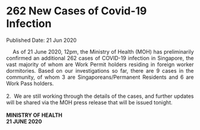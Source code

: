 <html>
    <meta http-equiv="Content-Type" content="text/html; charset=utf-8"/>
    <meta charset="utf-8"/>
    <title>262 New Cases of Covid-19 Infection</title>
    <body><h1>262 New Cases of Covid-19 Infection</h1>
    <p>Published Date: 21 Jun 2020</p> <p style="text-align: justify;">&nbsp; &nbsp; As of 21 June 2020, 12pm, the Ministry of Health (MOH) has preliminarily confirmed an additional 262 cases of COVID-19 infection in Singapore, the vast majority of whom are Work Permit holders residing in foreign worker dormitories. Based on our investigations so far, there are 9 cases in the community, of whom 3 are Singaporeans/Permanent Residents and 6 are Work Pass holders.<br><br>2. &nbsp;We are still working through the details of the cases, and further updates will be shared via the MOH press release that will be issued tonight.<br><br><strong>MINISTRY OF HEALTH<br>21 JUNE 2020</strong></p></body>
</html>
